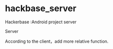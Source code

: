 # hackbase_server
Hackerbase :Android project server

Server 

According to the client，add more relative function.
